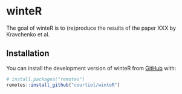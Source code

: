 
# winteR

<!-- badges: start -->
<!-- badges: end -->

The goal of winteR is to (re)produce the results of the paper XXX by Kravchenko et al.

## Installation

You can install the development version of winteR from [GitHub](https://github.com/) with:

``` r
# install.packages("remotes")
remotes::install_github("courtiol/winteR")
```
